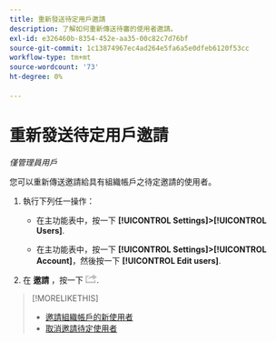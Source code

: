 ```yaml
---
title: 重新發送待定用戶邀請
description: 了解如何重新傳送待審的使用者邀請。
exl-id: e326460b-8354-452e-aa35-00c82c7d76bf
source-git-commit: 1c13874967ec4ad264e5fa6a5e0dfeb6120f53cc
workflow-type: tm+mt
source-wordcount: '73'
ht-degree: 0%

---
```


# 重新發送待定用戶邀請

*僅管理員用戶*

您可以重新傳送邀請給具有組織帳戶之待定邀請的使用者。

1. 執行下列任一操作：

   * 在主功能表中，按一下 **[!UICONTROL Settings]>[!UICONTROL Users]**.

   * 在主功能表中，按一下 **[!UICONTROL Settings]>[!UICONTROL Account]**，然後按一下 **[!UICONTROL Edit users]**.

1. 在 **邀請** ，按一下 ![重新傳送](/help/dsp/assets/resend.png).

>[!MORELIKETHIS]
>
>* [邀請組織帳戶的新使用者](user-invite.md)
>* [取消邀請待定使用者](user-uninvite.md)


<!-- >* [Edit User Permissions or Delete a User](user-edit.md) -->
